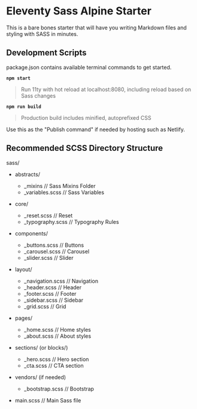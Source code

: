 # Eleventy Sass Alpine Starter
This is a bare bones starter that will have you writing Markdown files and styling with SASS in minutes.

## Development Scripts
package.json contains available terminal commands to get started. 

**`npm start`**

> Run 11ty with hot reload at localhost:8080, including reload based on Sass changes

**`npm run build`**

> Production build includes minified, autoprefixed CSS

Use this as the "Publish command" if needed by hosting such as Netlify.

## Recommended SCSS Directory Structure 
sass/

- abstracts/
  - _mixins             // Sass Mixins Folder
  - _variables.scss     // Sass Variables

- core/
  - _reset.scss         // Reset
  - _typography.scss    // Typography Rules

- components/
  - _buttons.scss       // Buttons
  - _carousel.scss      // Carousel
  - _slider.scss        // Slider

- layout/
  - _navigation.scss    // Navigation
  - _header.scss        // Header
  - _footer.scss        // Footer
  - _sidebar.scss       // Sidebar
  - _grid.scss          // Grid

- pages/
  - _home.scss          // Home styles
  - _about.scss         // About styles

- sections/ (or blocks/)
  - _hero.scss          // Hero section
  - _cta.scss           // CTA section

- vendors/ (if needed)
  - _bootstrap.scss     // Bootstrap

- main.scss             // Main Sass file